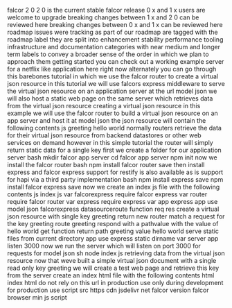 falcor 2 0 2 0 is the current stable falcor release 0 x and 1 x users are welcome to upgrade breaking changes between 1 x and 2 0 can be reviewed here breaking changes between 0 x and 1 x can be reviewed here roadmap issues were tracking as part of our roadmap are tagged with the roadmap label they are split into enhancement stability performance tooling infrastructure and documentation categories with near medium and longer term labels to convey a broader sense of the order in which we plan to approach them getting started you can check out a working example server for a netflix like application here right now alternately you can go through this barebones tutorial in which we use the falcor router to create a virtual json resource in this tutorial we will use falcors express middleware to serve the virtual json resource on an application server at the url model json we will also host a static web page on the same server which retrieves data from the virtual json resource creating a virtual json resource in this example we will use the falcor router to build a virtual json resource on an app server and host it at model json the json resource will contain the following contents js greeting hello world normally routers retrieve the data for their virtual json resource from backend datastores or other web services on demand however in this simple tutorial the router will simply return static data for a single key first we create a folder for our application server bash mkdir falcor app server cd falcor app server npm init now we install the falcor router bash npm install falcor router save then install express and falcor express support for restify is also available as is support for hapi via a third party implementation bash npm install express save npm install falcor express save now we create an index js file with the following contents js index js var falcorexpress require falcor express var router require falcor router var express require express var app express app use model json falcorexpress datasourceroute function req res create a virtual json resource with single key greeting return new router match a request for the key greeting route greeting respond with a pathvalue with the value of hello world get function return path greeting value hello world serve static files from current directory app use express static dirname var server app listen 3000 now we run the server which will listen on port 3000 for requests for model json sh node index js retrieving data from the virtual json resource now that weve built a simple virtual json document with a single read only key greeting we will create a test web page and retrieve this key from the server create an index html file with the following contents html index html do not rely on this url in production use only during development for production use script src https cdn jsdelivr net falcor version falcor browser min js script